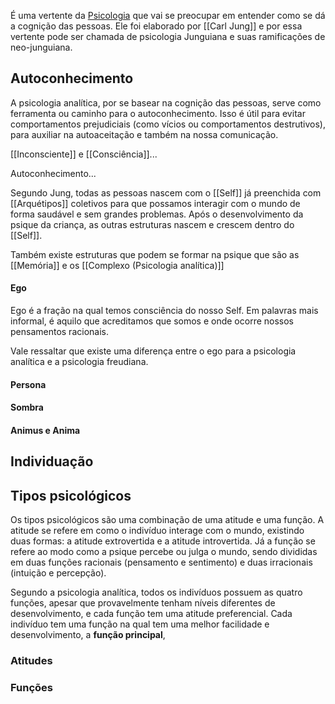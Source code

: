É uma vertente da [Psicologia](Psicologia.md) que vai se preocupar em entender como se dá a cognição das pessoas. Ele foi elaborado por [[Carl Jung]] e por essa vertente pode ser chamada de psicologia Junguiana e suas ramificações de neo-junguiana.

## Autoconhecimento

A psicologia analítica, por se basear na cognição das pessoas, serve como ferramenta ou caminho para o autoconhecimento. Isso é útil para evitar comportamentos prejudiciais (como vícios ou comportamentos destrutivos), para auxiliar na autoaceitação e também na nossa comunicação. 

[[Inconsciente]] e [[Consciência]]...  

Autoconhecimento...

Segundo Jung, todas as pessoas nascem com o [[Self]] já preenchida com [[Arquétipos]] coletivos para que possamos interagir com o mundo de forma saudável e sem grandes problemas. Após o desenvolvimento da psique da criança, as outras estruturas nascem e crescem dentro do [[Self]].

Também existe estruturas que podem se formar na psique que são as [[Memória]] e os [[Complexo (Psicologia analítica)]] 

#### Ego  
Ego é a fração na qual temos consciência do nosso Self. Em palavras mais informal, é aquilo que acreditamos que somos e onde ocorre nossos pensamentos racionais.

Vale ressaltar que existe uma diferença entre o ego para a psicologia analítica e a psicologia freudiana.

#### Persona

#### Sombra

#### Animus e Anima

## Individuação

## Tipos psicológicos  
Os tipos psicológicos são uma combinação de uma atitude e uma função. A atitude se refere em como o indivíduo interage com o mundo, existindo duas formas: a atitude extrovertida e a atitude introvertida. Já a função se refere ao modo como a psique percebe ou julga o mundo, sendo divididas em duas funções racionais (pensamento e sentimento) e duas irracionais (intuição e percepção).

Segundo a psicologia analítica, todos os indivíduos possuem as quatro funções, apesar que provavelmente tenham níveis diferentes de desenvolvimento, e cada função tem uma atitude preferencial. Cada indivíduo tem uma função na qual tem uma melhor facilidade e desenvolvimento, a **função principal**,

### Atitudes

### Funções